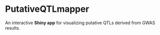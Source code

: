 # PutativeQTLmapper
An interactive **Shiny app** for visualizing putative QTLs derived from GWAS results.
